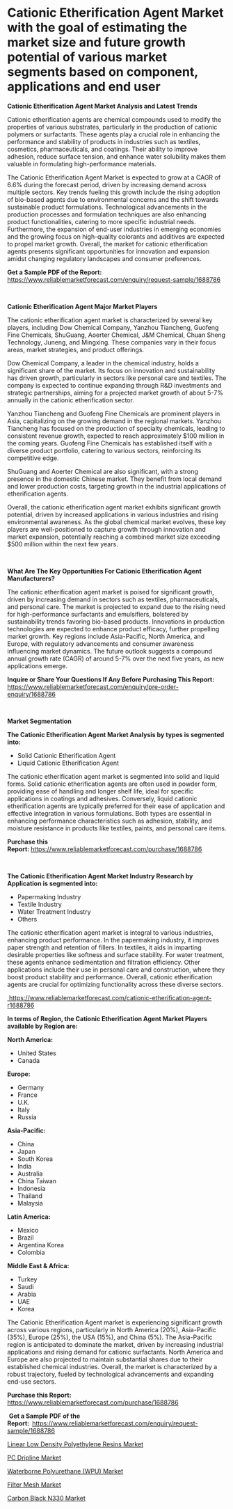 <p><h1>Cationic Etherification Agent Market with the goal of estimating the market size and future growth potential of various market segments based on component, applications and end user</h1></p><p><strong>Cationic Etherification Agent Market Analysis and Latest Trends</strong></p>
<p><p>Cationic etherification agents are chemical compounds used to modify the properties of various substrates, particularly in the production of cationic polymers or surfactants. These agents play a crucial role in enhancing the performance and stability of products in industries such as textiles, cosmetics, pharmaceuticals, and coatings. Their ability to improve adhesion, reduce surface tension, and enhance water solubility makes them valuable in formulating high-performance materials.</p><p>The Cationic Etherification Agent Market is expected to grow at a CAGR of 6.6% during the forecast period, driven by increasing demand across multiple sectors. Key trends fueling this growth include the rising adoption of bio-based agents due to environmental concerns and the shift towards sustainable product formulations. Technological advancements in the production processes and formulation techniques are also enhancing product functionalities, catering to more specific industrial needs. Furthermore, the expansion of end-user industries in emerging economies and the growing focus on high-quality colorants and additives are expected to propel market growth. Overall, the market for cationic etherification agents presents significant opportunities for innovation and expansion amidst changing regulatory landscapes and consumer preferences.</p></p>
<p><strong>Get a Sample PDF of the Report:&nbsp;</strong> <a href="https://www.reliablemarketforecast.com/enquiry/request-sample/1688786?utm_campaign=1110&utm_medium=2&utm_source=Github&utm_content=ia&utm_term=17102024&utm_id=cationic-etherification-agent">https://www.reliablemarketforecast.com/enquiry/request-sample/1688786</a></p>
<p>&nbsp;</p>
<p><strong>Cationic Etherification Agent Major Market Players</strong></p>
<p><p>The cationic etherification agent market is characterized by several key players, including Dow Chemical Company, Yanzhou Tiancheng, Guofeng Fine Chemicals, ShuGuang, Aoerter Chemical, J&M Chemical, Chuan Sheng Technology, Juneng, and Mingxing. These companies vary in their focus areas, market strategies, and product offerings.</p><p>Dow Chemical Company, a leader in the chemical industry, holds a significant share of the market. Its focus on innovation and sustainability has driven growth, particularly in sectors like personal care and textiles. The company is expected to continue expanding through R&D investments and strategic partnerships, aiming for a projected market growth of about 5-7% annually in the cationic etherification sector.</p><p>Yanzhou Tiancheng and Guofeng Fine Chemicals are prominent players in Asia, capitalizing on the growing demand in the regional markets. Yanzhou Tiancheng has focused on the production of specialty chemicals, leading to consistent revenue growth, expected to reach approximately $100 million in the coming years. Guofeng Fine Chemicals has established itself with a diverse product portfolio, catering to various sectors, reinforcing its competitive edge.</p><p>ShuGuang and Aoerter Chemical are also significant, with a strong presence in the domestic Chinese market. They benefit from local demand and lower production costs, targeting growth in the industrial applications of etherification agents.</p><p>Overall, the cationic etherification agent market exhibits significant growth potential, driven by increased applications in various industries and rising environmental awareness. As the global chemical market evolves, these key players are well-positioned to capture growth through innovation and market expansion, potentially reaching a combined market size exceeding $500 million within the next few years.</p></p>
<p>&nbsp;</p>
<p><strong>What Are The Key Opportunities For Cationic Etherification Agent Manufacturers?</strong></p>
<p><p>The cationic etherification agent market is poised for significant growth, driven by increasing demand in sectors such as textiles, pharmaceuticals, and personal care. The market is projected to expand due to the rising need for high-performance surfactants and emulsifiers, bolstered by sustainability trends favoring bio-based products. Innovations in production technologies are expected to enhance product efficacy, further propelling market growth. Key regions include Asia-Pacific, North America, and Europe, with regulatory advancements and consumer awareness influencing market dynamics. The future outlook suggests a compound annual growth rate (CAGR) of around 5-7% over the next five years, as new applications emerge.</p></p>
<p><strong>Inquire or Share Your Questions If Any Before Purchasing This Report:</strong> <a href="https://www.reliablemarketforecast.com/enquiry/pre-order-enquiry/1688786?utm_campaign=1110&utm_medium=2&utm_source=Github&utm_content=ia&utm_term=17102024&utm_id=cationic-etherification-agent">https://www.reliablemarketforecast.com/enquiry/pre-order-enquiry/1688786</a></p>
<p>&nbsp;</p>
<p><strong>Market Segmentation</strong></p>
<p><strong>The Cationic Etherification Agent Market Analysis by types is segmented into:</strong></p>
<p><ul><li>Solid Cationic Etherification Agent</li><li>Liquid Cationic Etherification Agent</li></ul></p>
<p><p>The cationic etherification agent market is segmented into solid and liquid forms. Solid cationic etherification agents are often used in powder form, providing ease of handling and longer shelf life, ideal for specific applications in coatings and adhesives. Conversely, liquid cationic etherification agents are typically preferred for their ease of application and effective integration in various formulations. Both types are essential in enhancing performance characteristics such as adhesion, stability, and moisture resistance in products like textiles, paints, and personal care items.</p></p>
<p><strong>Purchase this Report:&nbsp;</strong><a href="https://www.reliablemarketforecast.com/purchase/1688786?utm_campaign=1110&utm_medium=2&utm_source=Github&utm_content=ia&utm_term=17102024&utm_id=cationic-etherification-agent">https://www.reliablemarketforecast.com/purchase/1688786</a></p>
<p>&nbsp;</p>
<p><strong>The Cationic Etherification Agent Market Industry Research by Application is segmented into:</strong></p>
<p><ul><li>Papermaking Industry</li><li>Textile Industry</li><li>Water Treatment Industry</li><li>Others</li></ul></p>
<p><p>The cationic etherification agent market is integral to various industries, enhancing product performance. In the papermaking industry, it improves paper strength and retention of fillers. In textiles, it aids in imparting desirable properties like softness and surface stability. For water treatment, these agents enhance sedimentation and filtration efficiency. Other applications include their use in personal care and construction, where they boost product stability and performance. Overall, cationic etherification agents are crucial for optimizing functionality across these diverse sectors.</p></p>
<p><a href="https://www.reliablemarketforecast.com/cationic-etherification-agent-r1688786?utm_campaign=1110&utm_medium=2&utm_source=Github&utm_content=ia&utm_term=17102024&utm_id=cationic-etherification-agent">&nbsp;https://www.reliablemarketforecast.com/cationic-etherification-agent-r1688786</a></p>
<p><strong>In terms of Region, the Cationic Etherification Agent Market Players available by Region are:</strong></p>
<p>
    <p> <strong> North America: </strong>
        <ul>
            <li>United States</li>
            <li>Canada</li>
        </ul>
        </p> 
    <p> <strong> Europe: </strong>
        <ul>
            <li>Germany</li>
            <li>France</li>
            <li>U.K.</li>
            <li>Italy</li>
            <li>Russia</li>
        </ul>
        </p> 
    <p> <strong> Asia-Pacific: </strong>
        <ul>
            <li>China</li>
            <li>Japan</li>
            <li>South Korea</li>
            <li>India</li>
            <li>Australia</li>
            <li>China Taiwan</li>
            <li>Indonesia</li>
            <li>Thailand</li>
            <li>Malaysia</li>
        </ul>
        </p> 
    <p> <strong> Latin America: </strong>
        <ul>
            <li>Mexico</li>
            <li>Brazil</li>
            <li>Argentina Korea</li>
            <li>Colombia</li>
        </ul>
        </p> 
    <p> <strong> Middle East & Africa: </strong>
        <ul>
            <li>Turkey</li>
            <li>Saudi</li>
            <li>Arabia</li>
            <li>UAE</li>
            <li>Korea</li>
        </ul>
    </p>
    </p>
<p><p>The Cationic Etherification Agent market is experiencing significant growth across various regions, particularly in North America (20%), Asia-Pacific (35%), Europe (25%), the USA (15%), and China (5%). The Asia-Pacific region is anticipated to dominate the market, driven by increasing industrial applications and rising demand for cationic surfactants. North America and Europe are also projected to maintain substantial shares due to their established chemical industries. Overall, the market is characterized by a robust trajectory, fueled by technological advancements and expanding end-use sectors.</p></p>
<p><strong>Purchase this Report: </strong><a href="https://www.reliablemarketforecast.com/purchase/1688786?utm_campaign=1110&utm_medium=2&utm_source=Github&utm_content=ia&utm_term=17102024&utm_id=cationic-etherification-agent">https://www.reliablemarketforecast.com/purchase/1688786</a></p>
<p>&nbsp;<strong>Get a Sample PDF of the Report:&nbsp;&nbsp;</strong><a href="https://www.reliablemarketforecast.com/enquiry/request-sample/1688786?utm_campaign=1110&utm_medium=2&utm_source=Github&utm_content=ia&utm_term=17102024&utm_id=cationic-etherification-agent">https://www.reliablemarketforecast.com/enquiry/request-sample/1688786</a></p>
<p><strong></strong></p>
<p><p><a href="https://github.com/maegansw4/Market-Research-Report-List-1/blob/main/linear-low-density-polyethylene-resins-market.md?utm_campaign=1110&utm_medium=2&utm_source=Github&utm_content=ia&utm_term=17102024&utm_id=cationic-etherification-agent">Linear Low Density Polyethylene Resins Market</a></p><p><a href="https://www.linkedin.com/pulse/emerging-technologies-reshaping-pc-dripline-market-impact-assessment-vxzgf?utm_campaign=1110&utm_medium=2&utm_source=Github&utm_content=ia&utm_term=17102024&utm_id=cationic-etherification-agent">PC Dripline Market</a></p><p><a href="https://github.com/janelbaub6/Market-Research-Report-List-1/blob/main/waterborne-polyurethane-wpu-market.md?utm_campaign=1110&utm_medium=2&utm_source=Github&utm_content=ia&utm_term=17102024&utm_id=cationic-etherification-agent">Waterborne Polyurethane (WPU) Market</a></p><p><a href="https://www.linkedin.com/pulse/global-filter-mesh-industry-analysis-share-growth-trends-forecast-gmncf?utm_campaign=1110&utm_medium=2&utm_source=Github&utm_content=ia&utm_term=17102024&utm_id=cationic-etherification-agent">Filter Mesh Market</a></p><p><a href="https://www.linkedin.com/pulse/carbon-black-n330-market-maturity-analysis-regional-disparities-it6pe?utm_campaign=1110&utm_medium=2&utm_source=Github&utm_content=ia&utm_term=17102024&utm_id=cationic-etherification-agent">Carbon Black N330 Market</a></p></p>